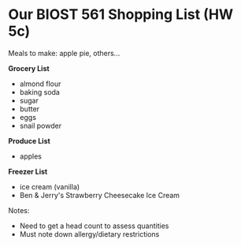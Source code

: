 # Our BIOST 561 Shopping List (HW 5c)

Meals to make: apple pie, others... 

**Grocery List**
- almond flour
- baking soda
- sugar
- butter 
- eggs
- snail powder


**Produce List**
- apples

**Freezer List**
- ice cream (vanilla)
- Ben & Jerry's Strawberry Cheesecake Ice Cream

Notes: 
- Need to get a head count to assess quantities
- Must note down allergy/dietary restrictions 
